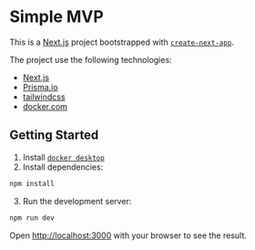 # Simple MVP

This is a [Next.js](https://nextjs.org/) project bootstrapped with [`create-next-app`](https://github.com/vercel/next.js/tree/canary/packages/create-next-app).

The project use the following technologies:

- [Next.js](https://nextjs.org/docs)
- [Prisma.io](https://www.prisma.io/docs)
- [tailwindcss](https://tailwindcss.com/docs/installation)
- [docker.com](https://docs.docker.com/compose/)

## Getting Started

1. Install [`docker desktop`](https://docs.docker.com/desktop/install/mac-install/)
2. Install dependencies:

```bash
npm install
```

3. Run the development server:

```bash
npm run dev
```

Open [http://localhost:3000](http://localhost:3000) with your browser to see the result.
